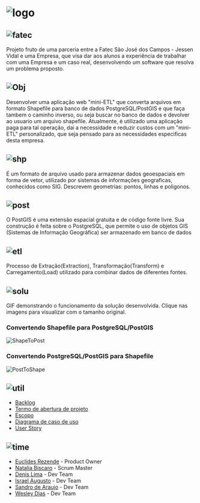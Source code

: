 # ![logo](https://github.com/WeDias/ShapeTP/blob/master/Ignorar/Img/logo.png)

## ![fatec](https://github.com/WeDias/ShapeTP/blob/master/Ignorar/Img/fatec0.png)
Projeto fruto de uma parceria entre a Fatec São José dos Campos - Jessen Vidal e uma Empresa, que visa dar aos alunos a experiência de trabalhar com uma Empresa e um caso real, desenvolvendo um software que resolva um problema proposto.

## ![Obj](https://github.com/WeDias/ShapeTP/blob/master/Ignorar/Img/Obj1.png)
Desenvolver uma aplicação web "mini-ETL" que converta arquivos em formato Shapefile para banco de dados PostgreSQL/PostGIS e que faça tambem o caminho inverso, ou seja buscar no banco de dados e devolver ao usuario um arquivo shapefile. Atualmente, é utilizado uma aplicação paga para tal operação, dai a necessidade e reduzir custos com um "mini-ETL" personalizado, que seja pensado para as necessidades especificas desta empresa.

## ![shp](https://github.com/WeDias/ShapeTP/blob/master/Ignorar/Img/shp.png)
É um formato de arquivo usado para armazenar dados geoespaciais em forma de vetor, utilizado por sistemas de informações geograficas, conhecidos como SIG. Descrevem geometrias: pontos, linhas e poligonos. 

## ![post](https://github.com/WeDias/ShapeTP/blob/master/Ignorar/Img/Post.png)
O PostGIS é uma extensão espacial gratuita e de código fonte livre. Sua construção é feita sobre o PostgreSQL, que permite o uso de objetos GIS (Sistemas de Informação Geográfica) ser armazenado em banco de dados

## ![etl](https://github.com/WeDias/ShapeTP/blob/master/Ignorar/Img/etl.png)
Processo de Extração(Extraction), Transformação(Transform) e Carregamento(Load) utilizado para combinar dados de diferentes fontes.

## ![solu](https://github.com/WeDias/ShapeTP/blob/master/Ignorar/Img/Solu.png)
GIF demonstrando o funcionamento da solução desenvolvida. Clique nas imagens para visualizar com o tamanho original.
### Convertendo Shapefile para PostgreSQL/PostGIS
![ShapeToPost](https://github.com/WeDias/ShapeTP/blob/master/Ignorar/Img/ShapeToPost.gif)
### Convertendo PostgreSQL/PostGIS para Shapefile
![PostToShape](https://github.com/WeDias/ShapeTP/blob/master/Ignorar/Img/PostToShape.gif)

## ![util](https://github.com/WeDias/ShapeTP/blob/master/Ignorar/Img/Util.png)
* [Backlog](https://github.com/WeDias/ShapeTP/blob/master/Documenta%C3%A7%C3%A3o/Backlog.pdf)
* [Termo de abertura de projeto](https://github.com/WeDias/ShapeTP/blob/master/Documenta%C3%A7%C3%A3o/TermoDeAberturaDeProjeto.pdf)
* [Escopo](https://github.com/WeDias/ShapeTP/blob/master/Documenta%C3%A7%C3%A3o/DeclaracaoDeEscopo.pdf)
* [Diagrama de caso de uso](https://github.com/WeDias/ShapeTP/blob/master/Documenta%C3%A7%C3%A3o/Diagrama%20de%20caso%20de%20uso.pdf)
* [User Story](https://github.com/WeDias/ShapeTP/blob/master/Documenta%C3%A7%C3%A3o/User_story.pdf)

## ![time](https://github.com/WeDias/ShapeTP/blob/master/Ignorar/Img/time.png)
* [Euclides Rezende](https://www.linkedin.com/in/euclides-rezende-0940458/) - Product Owner
* [Natalia Biscaro](https://www.linkedin.com/in/nataliabiscaro/?originalSubdomain=br) - Scrum Master
* [Denis Lima](https://www.linkedin.com/in/denis-f-lima/) - Dev Team
* [Israel Augusto](https://github.com/IsraelAugusto0110) - Dev Team
* [Sandro de Araujo](https://github.com/shaka20100) - Dev Team
* [Wesley Dias](https://www.linkedin.com/in/wesley-dias-bba3a11b2/) - Dev Team
